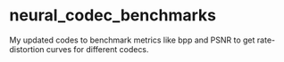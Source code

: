# neural_codec_benchmarks
My updated codes to benchmark metrics like bpp and PSNR to get rate-distortion curves for different codecs. 
